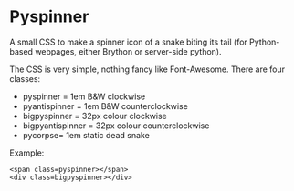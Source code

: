 # Pyspinner
A small CSS to make a spinner icon of a snake biting its tail (for Python-based webpages, either Brython or server-side python).

The CSS is very simple, nothing fancy like Font-Awesome.
There are four classes:
*  pyspinner = 1em B&W clockwise
*  pyantispinner = 1em B&W counterclockwise
*  bigpyspinner = 32px colour clockwise
*  bigpyantispinner = 32px colour counterclockwise
*  pycorpse= 1em static dead snake

Example:
```
<span class=pyspinner></span>
<div class=bigpyspinner></div>
```
